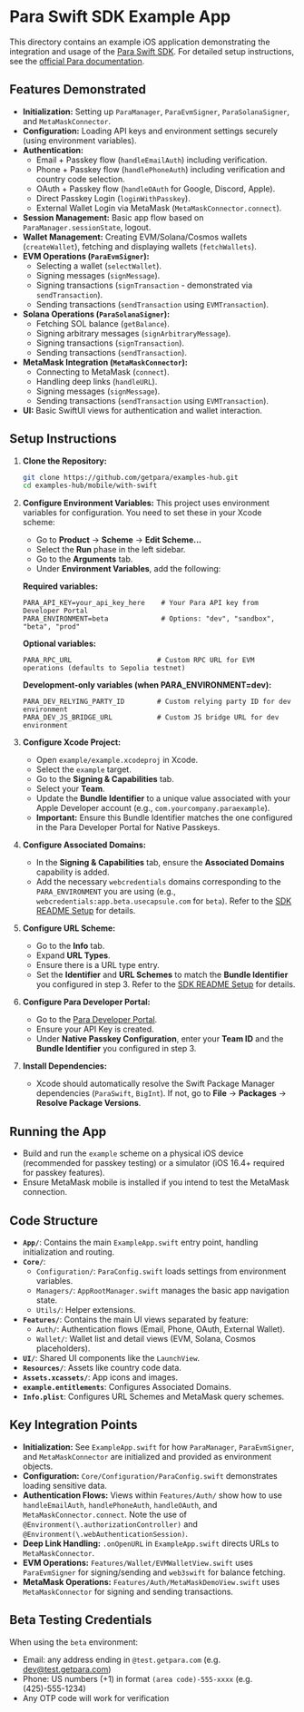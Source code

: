 # Para Swift SDK Example App

This directory contains an example iOS application demonstrating the integration and usage of the [Para Swift SDK](https://github.com/getpara/swift-sdk). For detailed setup instructions, see the [official Para documentation](https://docs.getpara.com/).

## Features Demonstrated

- **Initialization:** Setting up `ParaManager`, `ParaEvmSigner`, `ParaSolanaSigner`, and `MetaMaskConnector`.
- **Configuration:** Loading API keys and environment settings securely (using environment variables).
- **Authentication:**
  - Email + Passkey flow (`handleEmailAuth`) including verification.
  - Phone + Passkey flow (`handlePhoneAuth`) including verification and country code selection.
  - OAuth + Passkey flow (`handleOAuth` for Google, Discord, Apple).
  - Direct Passkey Login (`loginWithPasskey`).
  - External Wallet Login via MetaMask (`MetaMaskConnector.connect`).
- **Session Management:** Basic app flow based on `ParaManager.sessionState`, logout.
- **Wallet Management:** Creating EVM/Solana/Cosmos wallets (`createWallet`), fetching and displaying wallets (`fetchWallets`).
- **EVM Operations (`ParaEvmSigner`):**
  - Selecting a wallet (`selectWallet`).
  - Signing messages (`signMessage`).
  - Signing transactions (`signTransaction` - demonstrated via `sendTransaction`).
  - Sending transactions (`sendTransaction` using `EVMTransaction`).
- **Solana Operations (`ParaSolanaSigner`):**
  - Fetching SOL balance (`getBalance`).
  - Signing arbitrary messages (`signArbitraryMessage`).
  - Signing transactions (`signTransaction`).
  - Sending transactions (`sendTransaction`).
- **MetaMask Integration (`MetaMaskConnector`):**
  - Connecting to MetaMask (`connect`).
  - Handling deep links (`handleURL`).
  - Signing messages (`signMessage`).
  - Sending transactions (`sendTransaction` using `EVMTransaction`).
- **UI:** Basic SwiftUI views for authentication and wallet interaction.

## Setup Instructions

1.  **Clone the Repository:**

    ```bash
    git clone https://github.com/getpara/examples-hub.git
    cd examples-hub/mobile/with-swift
    ```

2.  **Configure Environment Variables:**
    This project uses environment variables for configuration. You need to set these in your Xcode scheme:

    - Go to **Product** -> **Scheme** -> **Edit Scheme...**
    - Select the **Run** phase in the left sidebar.
    - Go to the **Arguments** tab.
    - Under **Environment Variables**, add the following:

    **Required variables:**
    ```
    PARA_API_KEY=your_api_key_here    # Your Para API key from Developer Portal
    PARA_ENVIRONMENT=beta             # Options: "dev", "sandbox", "beta", "prod"
    ```

    **Optional variables:**
    ```
    PARA_RPC_URL                     # Custom RPC URL for EVM operations (defaults to Sepolia testnet)
    ```

    **Development-only variables (when PARA_ENVIRONMENT=dev):**
    ```
    PARA_DEV_RELYING_PARTY_ID        # Custom relying party ID for dev environment
    PARA_DEV_JS_BRIDGE_URL           # Custom JS bridge URL for dev environment
    ```

3.  **Configure Xcode Project:**

    - Open `example/example.xcodeproj` in Xcode.
    - Select the `example` target.
    - Go to the **Signing & Capabilities** tab.
    - Select your **Team**.
    - Update the **Bundle Identifier** to a unique value associated with your Apple Developer account (e.g., `com.yourcompany.paraexample`).
    - **Important:** Ensure this Bundle Identifier matches the one configured in the Para Developer Portal for Native Passkeys.

4.  **Configure Associated Domains:**

    - In the **Signing & Capabilities** tab, ensure the **Associated Domains** capability is added.
    - Add the necessary `webcredentials` domains corresponding to the `PARA_ENVIRONMENT` you are using (e.g., `webcredentials:app.beta.usecapsule.com` for `beta`). Refer to the [SDK README Setup](https://github.com/getpara/swift-sdk#associated-domains-required-for-passkeys) for details.

5.  **Configure URL Scheme:**

    - Go to the **Info** tab.
    - Expand **URL Types**.
    - Ensure there is a URL type entry.
    - Set the **Identifier** and **URL Schemes** to match the **Bundle Identifier** you configured in step 3. Refer to the [SDK README Setup](https://github.com/getpara/swift-sdk#deep-link-url-scheme-required-for-oauth--metamask) for details.

6.  **Configure Para Developer Portal:**

    - Go to the [Para Developer Portal](https://developer.getpara.com/).
    - Ensure your API Key is created.
    - Under **Native Passkey Configuration**, enter your **Team ID** and the **Bundle Identifier** you configured in step 3.

7.  **Install Dependencies:**
    - Xcode should automatically resolve the Swift Package Manager dependencies (`ParaSwift`, `BigInt`). If not, go to **File** -> **Packages** -> **Resolve Package Versions**.

## Running the App

- Build and run the `example` scheme on a physical iOS device (recommended for passkey testing) or a simulator (iOS 16.4+ required for passkey features).
- Ensure MetaMask mobile is installed if you intend to test the MetaMask connection.

## Code Structure

- **`App/`**: Contains the main `ExampleApp.swift` entry point, handling initialization and routing.
- **`Core/`**:
  - `Configuration/`: `ParaConfig.swift` loads settings from environment variables.
  - `Managers/`: `AppRootManager.swift` manages the basic app navigation state.
  - `Utils/`: Helper extensions.
- **`Features/`**: Contains the main UI views separated by feature:
  - `Auth/`: Authentication flows (Email, Phone, OAuth, External Wallet).
  - `Wallet/`: Wallet list and detail views (EVM, Solana, Cosmos placeholders).
- **`UI/`**: Shared UI components like the `LaunchView`.
- **`Resources/`**: Assets like country code data.
- **`Assets.xcassets/`**: App icons and images.
- **`example.entitlements`**: Configures Associated Domains.
- **`Info.plist`**: Configures URL Schemes and MetaMask query schemes.

## Key Integration Points

- **Initialization:** See `ExampleApp.swift` for how `ParaManager`, `ParaEvmSigner`, and `MetaMaskConnector` are initialized and provided as environment objects.
- **Configuration:** `Core/Configuration/ParaConfig.swift` demonstrates loading sensitive data.
- **Authentication Flows:** Views within `Features/Auth/` show how to use `handleEmailAuth`, `handlePhoneAuth`, `handleOAuth`, and `MetaMaskConnector.connect`. Note the use of `@Environment(\.authorizationController)` and `@Environment(\.webAuthenticationSession)`.
- **Deep Link Handling:** `.onOpenURL` in `ExampleApp.swift` directs URLs to `MetaMaskConnector`.
- **EVM Operations:** `Features/Wallet/EVMWalletView.swift` uses `ParaEvmSigner` for signing/sending and `web3swift` for balance fetching.
- **MetaMask Operations:** `Features/Auth/MetaMaskDemoView.swift` uses `MetaMaskConnector` for signing and sending transactions.

## Beta Testing Credentials

When using the `beta` environment:

- Email: any address ending in `@test.getpara.com` (e.g. dev@test.getpara.com)
- Phone: US numbers (+1) in format `(area code)-555-xxxx` (e.g. (425)-555-1234)
- Any OTP code will work for verification
